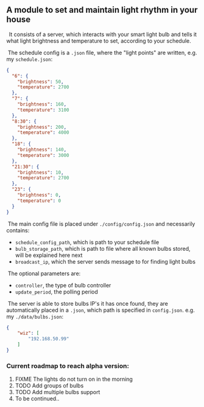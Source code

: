 <h2>A module to set and maintain light rhythm in your house</h2>

<p>&ensp;It consists of a server, which interacts with your smart light bulb
and tells it what light brightness and temperature to set, according to
your schedule.<p>

<p>&nbsp;The schedule config is a <code>.json</code> file, where the "light
points" are written, e.g. my <code>schedule.json</code>:</p>

```json
{
  "6": {
    "brightness": 50,
    "temperature": 2700
  },
  "7": {
    "brightness": 160,
    "temperature": 3100
  },
  "8:30": {
    "brightness": 200,
    "temperature": 4000
  },
  "18": {
    "brightness": 140,
    "temperature": 3000
  },
  "21:30": {
    "brightness": 10,
    "temperature": 2700
  },
  "23": {
    "brightness": 0,
    "temperature": 0
  }
}
```

<p>&nbsp;The main config file is placed under <code>./config/config.json</code>
and necessarily contains:</p>

<ul>
<li><code>schedule_config_path</code>, which is path to
your schedule file</li>
<li><code>bulb_storage_path</code>, which is path to file where all known bulbs
stored, will be explained here next</li>
<li><code>broadcast_ip</code>, which the server sends message to for finding
light bulbs</li>
</ul>

<p>&nbsp;The optional parameters are:</p>

<ul>
<li><code>controller</code>, the type of bulb controller</li>
<li><code>update_period</code>, the polling period</li>
</ul>

<p>&nbsp;The server is able to store bulbs IP's it has once found, they are
automatically placed in a <code>.json</code>, which path is specified in
<code>config.json</code>. e.g. my <code>./data/bulbs.json</code>:</p>

```json
{
    "wiz": [
        "192.168.50.99"
    ]
}
```

<h3>Current roadmap to reach alpha version:</h3>

<ol>
<li>FIXME The lights do not turn on in the morning</li>
<li>TODO Add groups of bulbs</li>
<li>TODO Add multiple bulbs support</li>
<li>To be continued..</li>
</ol>